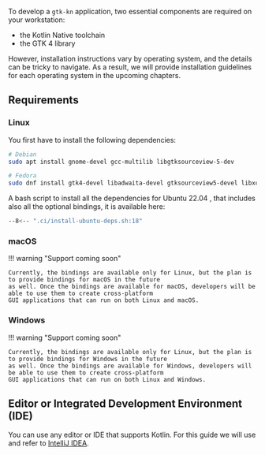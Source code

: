 To develop a `gtk-kn` application, two essential components are required on your workstation:

- the Kotlin Native toolchain
- the GTK 4 library

However, installation instructions vary by operating system, and the details can be tricky to navigate. As a result, we
will provide installation guidelines for each operating system in the upcoming chapters.

## Requirements

### Linux

You first have to install the following dependencies:

```bash
# Debian
sudo apt install gnome-devel gcc-multilib libgtksourceview-5-dev

# Fedora
sudo dnf install gtk4-devel libadwaita-devel gtksourceview5-devel libxcrypt-compat
```

A bash script to install all the dependencies for Ubuntu 22.04 , that includes also all the optional bindings, it is
available here:

``` bash title=".ci/install-ubuntu-deps.sh"
--8<-- ".ci/install-ubuntu-deps.sh:18"
```

### macOS

!!! warning "Support coming soon"

    Currently, the bindings are available only for Linux, but the plan is to provide bindings for macOS in the future
    as well. Once the bindings are available for macOS, developers will be able to use them to create cross-platform
    GUI applications that can run on both Linux and macOS.

### Windows

!!! warning "Support coming soon"

    Currently, the bindings are available only for Linux, but the plan is to provide bindings for Windows in the future
    as well. Once the bindings are available for Windows, developers will be able to use them to create cross-platform
    GUI applications that can run on both Linux and Windows.

## Editor or Integrated Development Environment (IDE)

You can use any editor or IDE that supports Kotlin. For this guide we will use and refer
to [IntelliJ IDEA](https://www.jetbrains.com/idea/).
